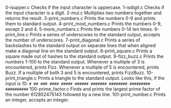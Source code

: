 0-isupper.c
Checks if the input character is uppercase.
1-isdigit.c
Checks if the input character is a digit.
2-mul.c
Multiplies two numbers together and returns the result.
3-print_numbers.c
Prints the numbers 0-9 and prints them to standard output.
4-print_most_numbers.c
Prints the numbers 0-9, except 2 and 4.
5-more_numbers.c
Prints the numbers 0-14 ten times.
6-print_line.c
Prints a series of underscores to the standard output, accepts the number of underscores.
7-print_diagonal.c
Prints a series of backslashes to the standard output on separate lines that when aligned make a diagonal line on the standard output.
8-print_square.c
Prints a square made out of hashes to the standard output.
9-fizz_buzz.c
Prints the numbers 1-100 to the standard output. Whenever a multiple of 3 is encountered, prints Fizz. Whenever a multiple of 5 is encountered, prints Buzz. If a multiple of both 3 and 5 is encountered, prints FizzBuzz.
10-print_triangle.c
Prints a triangle to the standard output. Looks like this, if the input is 10:
``` # ## ### #### ##### ###### ####### ######## ######### ########## ```
100-prime_factor.c
Finds and prints the largest prime factor of the number 612852475143 followed by a new line.
101-print_number.c
Prints an integer, accepts an integer.
